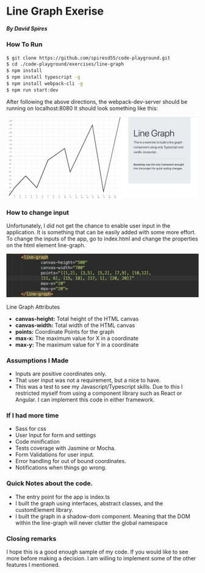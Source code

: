 # Line Graph Exerise
##### By David Spires

### How To Run
```sh
$ git clone https://github.com/spiresd55/code-playground.git
$ cd ./code-playground/exercises/line-graph
$ npm install
$ npm install typescript -g
$ npm install webpack-cli -g
$ npm run start:dev
```
After following the above directions, the webpack-dev-server should be running on localhost:8080
It should look something like this:

![linegraph](./images/linegraph.png)


### How to change input
Unfortunately, I did not get the chance to enable user input in the application.
It is something that can be easily added with some more effort. 
To change the inputs of the app, go to index.html and change the properties 
on the html element line-graph.

![linegraph](./images/linegraph2.png)

Line Graph Attributes
- **canvas-height:** Total height of the HTML canvas
- **canvas-width:** Total width of the HTML canvas 
- **points:** Coordinate Points for the graph
- **max-x:** The maximum value for X in a coordinate 
- **max-y:** The maximum value for Y in a coordinate 

### Assumptions I Made 
- Inputs are positive coordinates only. 
- That user input was not a requirement, but a nice to have.
- This was a test to see my Javascript/Typescript skills. 
Due to this I restricted myself from using a component library such
as React or Angular. I can implement this code in either framework.

### If I had more time
- Sass for css
- User Input for form and settings
- Code minification
- Tests coverage with Jasmine or Mocha.
- Form Validations for user input. 
- Error handling for out of bound coordinates. 
- Notifications when things go wrong.

### Quick Notes about the code.
- The entry point for the app is index.ts
- I built the graph using interfaces, abstract classes, 
and the customElement library.
- I built the graph in a shadow-dom component. Meaning that the DOM within 
the line-graph will never clutter the global namespace
 
### Closing remarks

I hope this is a good enough sample of my code. If you would like to see more before
making a decision. I am willing to implement some of the other features I mentioned.
